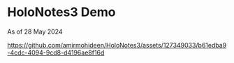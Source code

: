 # HoloNotes3 Demo

As of 28 May 2024

https://github.com/amirmohideen/HoloNotes3/assets/127349033/b61edba9-4cdc-4094-9cd8-d4196ae8f16d
